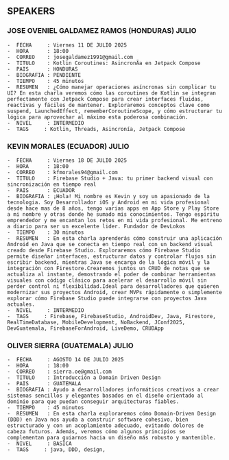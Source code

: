 ## SPEAKERS

### JOSE OVENIEL GALDAMEZ RAMOS (HONDURAS)  JULIO
    -  FECHA     : Viernes 11 DE JULIO 2025
    -  HORA      : 18:00 
    -  CORREO    : josegaldamez1991@gmail.com
    -  TITULO    : Kotlin Coroutines: AsincronÃ­a en Jetpack Compose
    -  PAIS      : HONDURAS
    -  BIOGRAFIA : PENDIENTE
    -  TIEMPO    : 45 minutos 
    -  RESUMEN   : ¿Cómo manejar operaciones asíncronas sin complicar tu UI? En esta charla veremos cómo las coroutines de Kotlin se integran perfectamente con Jetpack Compose para crear interfaces fluidas, reactivas y fáciles de mantener. Exploraremos conceptos clave como suspend, LaunchedEffect, rememberCoroutineScope, y cómo estructurar tu lógica para aprovechar al máximo esta poderosa combinación.
    -  NIVEL     : INTERMEDIO    
    -  TAGS     : Kotlin, Threads, Asincronía, Jetpack Compose


### KEVIN MORALES  (ECUADOR) JULIO
    -  FECHA     : Viernes 18 DE JULIO 2025
    -  HORA      : 18:00 
    -  CORREO    : kfmorales94@gmail.com
    -  TITULO    : Firebase Studio + Java: tu primer backend visual con sincronización en tiempo real
    -  PAIS      : ECUADOR
    -  BIOGRAFIA : ¡Hola! Mi nombre es Kevin y soy un apasionado de la tecnologia. Soy Desarrollador iOS y Android en mi vida profesional desde hace mas de 8 años, tengo varias apps en App Store y Play Store a mi nombre y otras donde he sumado mis conocimientos. Tengo espi­ritu emprendedor y me encantan los retos en mi vida profesional. Me entreno a diario para ser un excelente lider. Fundador de DevLokos
    -  TIEMPO    : 30 minutos 
    -  RESUMEN   : En esta charla aprenderás cómo construir una aplicación Android en Java que se conecta en tiempo real con un backend visual creado desde Firebase Studio. Exploraremos cómo Firebase Studio permite diseñar interfaces, estructurar datos y controlar flujos sin escribir backend, mientras Java se encarga de la lógica móvil y la integración con Firestore.Crearemos juntos un CRUD de notas que se actualiza al instante, demostrando el poder de combinar herramientas visuales con código clásico para acelerar el desarrollo móvil sin perder control ni flexibilidad.Ideal para desarrolladores que quieren modernizar sus proyectos Android, crear MVPs rápidamente o simplemente explorar cómo Firebase Studio puede integrarse con proyectos Java actuales.
    -  NIVEL     : INTERMEDIO    
    -  TAGS     : Firebase, FirebaseStudio, AndroidDev, Java, Firestore, RealTimeDatabase, MobileDevelopment, NoBackend, JConf2025, DevGuatemala, FirebaseForAndroid, LiveDemo, CRUDApp


### OLIVER SIERRA  (GUATEMALA) JULIO
    -  FECHA     : AGOSTO 14 DE JULIO 2025
    -  HORA      : 18:00 
    -  CORREO    : sierra.oe@gmail.com
    -  TITULO    : Introducción a Domain Driven Design
    -  PAIS      : GUATEMALA
    -  BIOGRAFIA : Ayudo a desarrolladores informáticos creativos a crear sistemas sencillos y elegantes basados en el diseño orientado al dominio para que puedan conseguir arquitecturas fiables.
    -  TIEMPO    : 45 minutos 
    -  RESUMEN   : En esta charla exploraremos cómo Domain-Driven Design (DDD) en Java nos ayuda a construir software cohesivo, bien estructurado y con un acoplamiento adecuado, evitando dolores de cabeza futuros. Además, veremos cómo algunos principios se complementan para guiarnos hacia un diseño más robusto y mantenible.
    -  NIVEL     : BASICA    
    -  TAGS     : java, DDD, design, 
